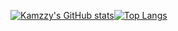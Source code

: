 [![Kamzzy's GitHub stats](https://github-readme-stats.vercel.app/api?username=kamzzy&theme=algolia&count_private=true&show_icons=true)![Top Langs](https://github-readme-stats.vercel.app/api/top-langs/?username=kamzzy&layout=compact&langs_count=7)](https://github.com/kamzzy/README.md)
